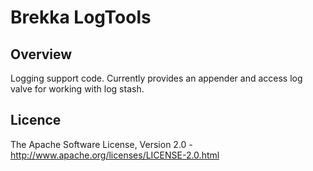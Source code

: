 Brekka LogTools
===============

Overview
--------

Logging support code. Currently provides an appender and access log valve for working with log stash.

Licence
-------

The Apache Software License, Version 2.0 - http://www.apache.org/licenses/LICENSE-2.0.html
